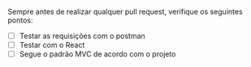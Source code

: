 Sempre antes de realizar qualquer pull request, verifique os seguintes pontos:
 - [ ] Testar as requisições com o postman
 - [ ] Testar com o React
 - [ ] Segue o padrão MVC de acordo com o projeto
